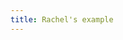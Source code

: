 ```yaml
---
title: Rachel's example
---
```


<script src="https://d3js.org/d3.v4.min.js"></script>

<style>
  path {
    fill: none;
    stroke: black;
  }
</style>
<div id="chart"></div>
<script>

var width = 800,
  height = 400;

var stddev = 1;

var dataset = d3.range(-10, 10, 0.05).map(function(t) {
  return {"x":t, "y":Math.exp(-Math.pow(t,2)/(2*Math.pow(stddev,2)))};
});

var svg = d3.select("#chart").append("svg")
  .attr("width",width).attr("height",height);

var xScale = d3.scaleLinear()
  .domain([-10,10]).range([40, width-20]),
    yScale = d3.scaleLinear()
  .domain([0, 2]).range([height-40, 20]);

// fill in dataMin and dataMax with y axis extent
// the 40 & 20 numbers are padding for axes below

var line = d3.line()
  .x(function(d) { return xScale(d.x); })
  .y(function(d) { return yScale(d.y); });

// above is assuming datapoints are in the format { x : , y : }

svg.append("path").datum(dataset).attr("d",line);
// dataset being your array of x,y points

var circles = svg.selectAll("circle").data(dataset);
circles.enter().append("circle").attr("r",3).attr("fill","#555")
  .attr("cx",function(d){ return xScale(d.x); })
  .attr("cy",function(d){ return yScale(d.y); });

// axes

var xAxis = d3.axisBottom(xScale.nice());

svg.append("g").attr("class","axis")
  .attr("transform","translate(0,"+(height-40)+")")
  .call(xAxis);

var yAxis = d3.axisLeft(yScale.nice());

svg.append("g").attr("class","axis")
  .attr("transform","translate(5,20)")
  .call(yAxis);
</script>


<div id="chart2"></div>
<style>
  path {
    fill: none;
    stroke: black;
  }
</style>
<script>
var width = 800,
  height = 400;

var stddev = 1;
var maxVal = 1/Math.sqrt(2*Math.PI*Math.pow(stddev,2))*Math.exp(-Math.pow(0,2)/(2*Math.pow(stddev,2)));

var dataset = d3.range(-10, 10, 0.01).map(function(t) {
  return {"x":t, "y": 1/Math.sqrt(2*Math.PI*Math.pow(stddev,2))*Math.exp(-Math.pow(t,2)/(2*Math.pow(stddev,2)))};
});

var svg = d3.select("#chart2").append("svg")
  .attr("width",width).attr("height",height);

var xScale = d3.scaleLinear()
  .domain([-10,10]).range([40, width-20]),
    yScale = d3.scaleLinear()
  .domain([0, maxVal]).range([height-40, 20]);

// fill in dataMin and dataMax with y axis extent
// the 40 & 20 numbers are padding for axes below

var line = d3.line()
  .x(function(d) { return xScale(d.x); })
  .y(function(d) { return yScale(d.y); })
  .curve(d3.curveCardinal);

// above is assuming datapoints are in the format { x : , y : }

svg.append("path").datum(dataset).attr("d",line);
// dataset being your array of x,y points

// var circles = svg.selectAll("circle").data(dataset);
// circles.enter().append("circle").attr("r",3).attr("fill","#555")
//   .attr("cx",function(d){ return xScale(d.x); })
//   .attr("cy",function(d){ return yScale(d.y); });

// axes

var xAxis = d3.axisBottom(xScale.nice());

svg.append("g").attr("class","axis")
  .attr("transform","translate(0,"+(height-40)+")")
  .call(xAxis);

var yAxis = d3.axisLeft(yScale.nice());

svg.append("g").attr("class","axis")
  .attr("transform","translate(40,0)")
  .call(yAxis);

</script>
